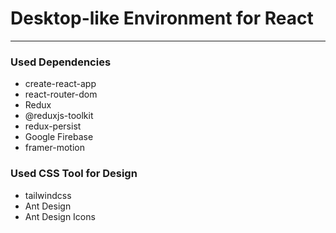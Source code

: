 Desktop-like Environment for React
==================================
***
### Used Dependencies
- create-react-app
- react-router-dom
- Redux
- @reduxjs-toolkit
- redux-persist
- Google Firebase
- framer-motion
### Used CSS Tool for Design
- tailwindcss
- Ant Design
- Ant Design Icons
